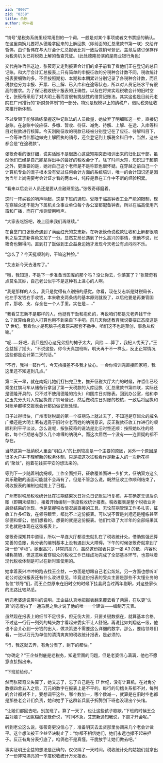 ```yaml
---
aid: "0007"
zid: "0358"
title: 杀账
author: 吹牛者
---
```


“销号”是税务系统里经常用到的一个词，一般是对某个事项或者文书票据的确认。在这里南婉儿要将从德隆拿回来的上解回执（即前面的汇总缴款书第一联）交给许哲伟，由许哲伟在与大厅会计汇总报表比对一致后做销号登记，盖章后装订保存作为税务机关已将税款上解的备查凭证。（此处德隆扮演的是商业银行角色）

交代完许哲伟这边，张筱奇又走到报表会计们的桌子前看了看他们正在登记的总日记账。和大厅会计汇总报表上只有简单的申报征收的分税种合计数不同，税收统计报表要细致的多，不但按照期初、本期和本期累计分别记录了各税种合计数，而且税款也分为申报、开票、已上解、已入库和在途等状态，所以对人员记账水平有很高的要求。为了保证税收统计报表的正确性，以及在将来实现税收会计的旧时空化，张筱奇采用了对大明土著而言很有挑战性的借贷记账法。其实这也是目前元老院在广州推行的“新财务体制”的一部分。特别是规模以上的纳税户，借助税务征收来推行新体制。

不过受限于能够熟练掌握这种记账法的人员数量，她放弃了明细账这一步，直接记总账。在总账中设应征、多缴、暂收、待征、减免、待解、上解、在途、入库等科目对税款进行核算。今天刚刚征收的税款已经被分别登记在了应征、待解科目下，一会等许哲伟那边做完上解回执的销号，还会登记到上解税金科目中，当然，这些都会是“在途税款”。

张筱奇看的很仔细，说实话她不是很放心这些短期突击培训出来的归化民干部，虽然他们已经是自己能拿得出手的最好的税收会计了。除了时间太短，知识过于超前之外，更重要的是，她对自己这个老师是不是称职也很怀疑。在穿越之前自己一个计算机专业的混子根本没有受过任何会计方面的系统培训，唯一的会计知识还是因为当年上岗需要考会计证才看的两本书，纯粹是靠在工作中不断的经验积累。

“看来以后会计人员还是要从金融班里选。”张筱奇琢磨着。

这时一阵尖锐的哨声响起，这是下班的通知。受限于临高钟表工业产能的限制，现在穿越众还不能为下属机关企事业单位每个办公室都配备钟表，所以在临高使用汽笛和广播，而在广州则使用哨声。

“大家去吃饭吧，晚上回来我们再继续。”

在食堂门口张筱奇遇到了满面红光的艾志新，在听张筱奇说税款征收和上解都很顺利之后艾志新喜色又加了一分。显然艾局长遇到了什么高兴的事情，但他不说，张筱奇也懒得问。直到打了饭做到王企益身边她才发现今天老公有点闷闷不乐。

“怎么了？今天挺顺利的，干嘛这种脸。”

“艾志新今天去港库了。”

“哦，我知道，不是下一步准备当国库的那个吗？没让你去，你落寞了？”张筱奇有点莫名其妙，自己老公似乎不是这种有上进心的人啊。

“我是那样的人么，我只是觉得有点别扭的感觉。你看，现在艾志新是财税局长，他左手发钱右手收钱，本来收支两条线的基本原则就毁了，以后他要是再兼管国库，那收、支、存全在一个人手里，实在是……”

“我看艾志新不是那样的人，他挺有干劲和抱负的，再说咱们都是元老弄钱干什么？就算给身边人打算也用不到亲自下手吧。前几天你还教育我说要摆正态度这是 17 世纪，我看你才是死脑子抱着原来那套不撒手。咱们这不也是草创，事急从权嘛。”

“呃……好吧，我只是担心这兄弟担的摊子太大，风险……算了，我杞人忧天了。”王企益摇了摇头，“不说这些。你今天真加班啊，明天再干不一样么，反正正常情况这些都是会计第二天的活。”

“不行，我得一鼓作气，今天拾掇差不多我才放心。一会你培训完直接回家吧，我这里还不知道到几点。”

第二天一早，就在南婉儿她们打扫完卫生，推开征税大厅大门的时候，许哲伟已经乘坐红旗马车从储备行拿回了第一天税款的入库回执（汇总缴款书第四联，实际还是德隆开具的，只不过不使用德隆的抬头）和国库日对账表。回到办公室，他和李红玉先分头对入库回执做了销号登记，然后做税库日对账的校核，一致后将回执和对账单都移交报表会计那边做记账处理。

日子过得很快，广州市财税局的第一个征期马上就过去了，不知道是穿越众的威名广播还是大明土著有远高于旧时空老百姓的纳税意识，反正税款征收工作进行的顺顺利利平平淡淡，怎么说呢，按张筱奇的说法是比旧时空还顺：按照她以往的经验，每个征期总有那么几个难缠的纳税户。而这次居然一个没有――连置疑的都不存在。

当然这第一批纳税人里面“明白人”的比例较高是一个主要的原因，另外一个原因是很多大户并不理解新的税务体制，只是把这次征税看作是新主人的一次新花样的“聚敛”，抱着花钱买平安的想法来的。

等到下一步随着制度捋顺，工作全面推开，征收覆盖面进一步扩大，征纳双方这么其乐融融的画面可能就不会再有了。但是不管怎么说，既然征收工作顺利结束了，税收报表的编制也就提上了日程。

广州市财税局税收统计处在征期结束次日对总日记账进行复核，并在确定无误后杀账（即期末结账），接着开始编制一季度税收统计报表。税收报表是整个税收业务最终结果的体现，也是掌握税收情况最直接的工具。无论前期管理工作多扎实，征收工作多细致，在领导眼里，都比不上这份报表。可以说不管是刘翔还是程栋甚至邬德和督公，他们想看的，想要的就是这份报表。他们忙碌了大半年的全部结果其实也就是体现在这张报表上。

张筱奇深知其中道理，所以一早连大厅都没去就扎在了税收统计处。借助勉强还算完善的总账，角分表的编制基本上没有遇到太大障碍，下午的时候张筱奇就拿到了第一份“草稿”。她很高兴，非常的高兴，虽然这份报表只是一张 A3 的纸，内容也堪称简陋，但这意味着穿越众的税收工作已经成功完成了全部基本环节，也意味着现代税收体制是可以在新时空使用的。

她拿着表兴冲冲的跑去找王企益，一方面是想跟自己老公炫炫，另一方面也想听听老公对这份报表还有什么改进意见，毕竟这份报表的受众主要是那些不太懂业务的各位“领导”们，而王企益原来在旧时空的时候下挂县局当过两年副职，对这些家伙的思路比较熟悉。

听完老婆连说带叫的说明，王企益认真地把报表翻来覆去看了两遍，在以更“认真”的态度拍了一通马屁之后才说了他的唯一一个建议――编制万元表。

虽然现在报表上的细节不足很多，但无伤大雅，只要关键数据在，就算基本合格。不过这一行行一列列的蝇头数字看起来委实不让人舒服。再说比如刘翔这一级，他也不会关心到一分钱的出入，做决策更不需要这么详细的数字。那么，要给领导们看，一张以万元为单位的清清爽爽的税收统计报表，是必须的。

“行，我这就去弄，有角分表了，剩下的都快。”

“你确定？”王企益到底是老税务，知道里面的问题，但是老婆信心满满，他也不愿意直接指出来。

“下班前给你。”

然而张筱奇又失算了，她又忘了，忘了自己是在 17 世纪，没有计算机，在对角分数据四舍五入之后，万元的数字在报表上是不平的。每行的勾稽关系都不对，每列的合计都对不上，要想调平这些，哪个数加一，哪个数减一，就算是在旧时空也都是那些老会计们负责，她和她手下这群新兵蛋子折腾到下班也没理出个头绪。

“让她们都回去吧，别加班了。算了一天了，也让这些孩子歇歇。”下班的时候王企益对脑子一团浆糊的张筱奇说，“时间不急，艾志新通知我说，下周才开会呢。”

听到老公这么说，张筱奇更没信心了，准备明天去孟贤那里协调来几个老会计做平。这个想法被王企益坚决制止了：“你都不相信她们，她们永远也撑不起来担子。反正有角分表打底了，咱俩也不是真懂。干脆放手让她们做去吧。”

事实证明王企益的想法是正确的，仅仅隔了一天时间，税收统计处的姑娘们就拿出了一份非常漂亮的一季度税收统计万元报表。
